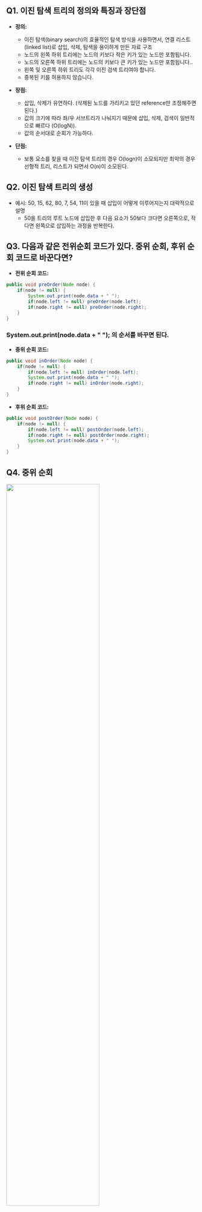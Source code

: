 ## Q1. 이진 탐색 트리의 정의와 특징과 장단점

- **정의:**
    - 이진 탐색(binary search)의 효율적인 탐색 방식을 사용하면서, 연결 리스트(linked list)로 삽입, 삭제, 탐색을 용이하게 만든 자료 구조
    - 노드의 왼쪽 하위 트리에는 노드의 키보다 작은 키가 있는 노드만 포함됩니다.
    - 노드의 오른쪽 하위 트리에는 노드의 키보다 큰 키가 있는 노드만 포함됩니다..
    - 왼쪽 및 오른쪽 하위 트리도 각각 이진 검색 트리여야 합니다.
    - 중복된 키를 허용하지 않습니다.

- **장점:**
    - 삽입, 삭제가 유연하다. (삭제된 노드를 가리키고 있던 reference만 조정해주면 된다.)
    - 값의 크기에 따라 좌/우 서브트리가 나눠지기 때문에 삽입, 삭제, 검색이 일반적으로 빠르다 (O(logN)).
    - 값의 순서대로 순회가 가능하다.

- **단점:**
    - 보통 요소를 찾을 때 이진 탐색 트리의 경우 O(logn)이 소모되지만 최악의 경우 선형적 트리, 리스트가 되면서 O(n)이 소모된다.

## Q2. 이진 탐색 트리의 생성

- 예시: 50, 15, 62, 80, 7, 54, 11이 있을 때 삽입이 어떻게 이루어지는지 대략적으로 설명
    - 50을 트리의 루트 노드에 삽입한 후 다음 요소가 50보다 크다면 오른쪽으로, 작다면 왼쪽으로 삽입하는 과정을 반복한다.

## Q3. 다음과 같은 전위순회 코드가 있다. 중위 순회, 후위 순회 코드로 바꾼다면?
- **전위 순회 코드:**
```java
public void preOrder(Node node) {
    if(node != null) {
        System.out.print(node.data + " ");
        if(node.left != null) preOrder(node.left);
        if(node.right != null) preOrder(node.right);
    }
}
```

### System.out.print(node.data + " "); 의 순서를 바꾸면 된다.


- **중위 순회 코드:**
```java
public void inOrder(Node node) {
    if(node != null) {
        if(node.left != null) inOrder(node.left);
        System.out.print(node.data + " ");
        if(node.right != null) inOrder(node.right);
    }
}
```
- **후위 순회 코드:**
```java
public void postOrder(Node node) {
    if(node != null) {
        if(node.left != null) postOrder(node.left);
        if(node.right != null) postOrder(node.right);
        System.out.print(node.data + " ");
    }
}
```
## Q4. 중위 순회

<img src="https://www.jiwon.me/content/images/size/w1000/2021/11/inorder.png" width="70%">

## Q5. Heap은 우선순위 큐 구현에 어떻게 활용되나요?
- 우선순위 큐는 배열이나 연결리스트를 사용하면 삽입 시 O(n)
- 힙을 사용하면 O(logn)이 소모되며, 루트(최댓값/최솟값)를 제거하고 출력함으로써 우선순위 큐를 구현할 수 있다.

## Q6. 트리 순회의 방식과 각각의 사용 사례는 무엇인가요?
1. **전위 순회 (Pre-order):** 루트 -> 왼쪽 -> 오른쪽
    - 사용 사례: 트리 복사

2. **중위 순회 (In-order):** 왼쪽 -> 루트 -> 오른쪽
    - 사용 사례: 오름차순이나 내림차순 출력

3. **후위 순회 (Post-order):** 왼쪽 -> 오른쪽 -> 루트
    - 사용 사례: 트리 삭제

## Q7. 힙 삽입 삭제
- **삽입:** 새로운 노드를 마지막에 놓고 부모노드와 비교하면서 자리 선정
- **삭제:** 루트를 삭제하고 마지막 노드를 가져오고 자식 노드와 비교하며 자리 선정

## Q8. 트리 관련 O/X 문제
- 하나의 루트만 존재하는 것은 트리인가? **O**
  - 1개의 부모노래와 0개 이상의 자식 노드라고 되어있어서, 루트 노드만 존재해도 트리라고 함.
- A->B, B->C, C->A 이런 구조라면 이라면 트리라고 할 수 있나? **X**
    - 트리는 싸이클이 존재하면 안됨.
- 데이터를 순차적으로 저장하는지? 그리고 비선형인지? **X/O**
    - 트리는 순차적 저장하지 않는 비선형임.
- 트리의 높이에 따라 삭제, 삽입, 탐색 시간에 영향을 받는가? **O** 
    - 트리의 높이가 낮을수록 삽입, 삭제, 탐색 시간이 빠름.

## Q9. 인덱스를 사용해서 데이터를 탐색하는 트리로, 데이터베이스 인덱스로 사용되는 트리 종류는?
- **B+ 트리**
